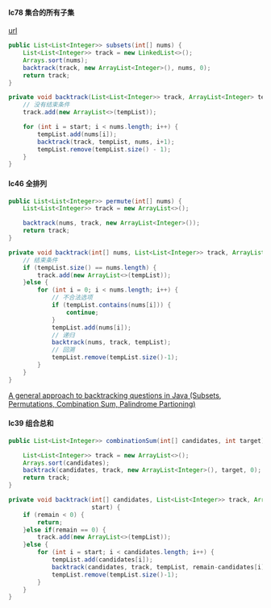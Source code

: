 #### lc78 集合的所有子集

[url](https://www.nowcoder.com/practice/c333d551eb6243e0b4d92e37a06fbfc9?tpId=117&&tqId=34948&rp=1&ru=/ta/job-code-high&qru=/ta/job-code-high/question-ranking)

```java
public List<List<Integer>> subsets(int[] nums) {
    List<List<Integer>> track = new LinkedList<>();
    Arrays.sort(nums);
    backtrack(track, new ArrayList<Integer>(), nums, 0);
    return track;
}

private void backtrack(List<List<Integer>> track, ArrayList<Integer> tempList, int[] nums, int start) {
    // 没有结束条件
    track.add(new ArrayList<>(tempList));

    for (int i = start; i < nums.length; i++) {
        tempList.add(nums[i]);
        backtrack(track, tempList, nums, i+1);
        tempList.remove(tempList.size() - 1);
    }
}
```

#### lc46 全排列

```java
public List<List<Integer>> permute(int[] nums) {
    List<List<Integer>> track = new ArrayList<>();

    backtrack(nums, track, new ArrayList<Integer>());
    return track;
}

private void backtrack(int[] nums, List<List<Integer>> track, ArrayList<Integer> tempList) {
    // 结束条件
    if (tempList.size() == nums.length) {
        track.add(new ArrayList<>(tempList));
    }else {
        for (int i = 0; i < nums.length; i++) {
            // 不合法选项
            if (tempList.contains(nums[i])) {
                continue;
            }
            tempList.add(nums[i]);
            // 递归
            backtrack(nums, track, tempList);
            // 回溯
            tempList.remove(tempList.size()-1);
        }
    }
}
```

[A general approach to backtracking questions in Java (Subsets, Permutations, Combination Sum, Palindrome Partioning)](https://leetcode.com/problems/permutations/discuss/18239/A-general-approach-to-backtracking-questions-in-Java-(Subsets-Permutations-Combination-Sum-Palindrome-Partioning))

#### lc39 组合总和

```java
public List<List<Integer>> combinationSum(int[] candidates, int target) {

    List<List<Integer>> track = new ArrayList<>();
    Arrays.sort(candidates);
    backtrack(candidates, track, new ArrayList<Integer>(), target, 0);
    return track;
}

private void backtrack(int[] candidates, List<List<Integer>> track, ArrayList<Integer> tempList, int remain, int
                       start) {
    if (remain < 0) {
        return;
    }else if(remain == 0) {
        track.add(new ArrayList<>(tempList));
    }else {
        for (int i = start; i < candidates.length; i++) {
            tempList.add(candidates[i]);
            backtrack(candidates, track, tempList, remain-candidates[i], i);
            tempList.remove(tempList.size()-1);
        }
    }
}
```

